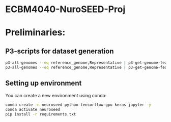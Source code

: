 # ECBM4040-NuroSEED-Proj


# Preliminaries:

## P3-scripts for dataset generation
```bash
p3-all-genomes --eq reference_genome,Representative | p3-get-genome-features --eq "product,Phenylalanyl-tRNA synthetase alpha chain" --attr "patric_id,aa_sequence,na_sequence" > phes.tbl
p3-all-genomes --eq reference_genome,Representative | p3-get-genome-features --eq "product,Small Subunit Ribosomal RNA" --attr "patric_id,aa_sequence,na_sequence" > 16s.tbl
```

## Setting up environment
You can create a new environment using conda:
```bash
conda create -n neuroseed python tensorflow-gpu keras jupyter -y
conda activate neuroseed
pip install -r requirements.txt
```